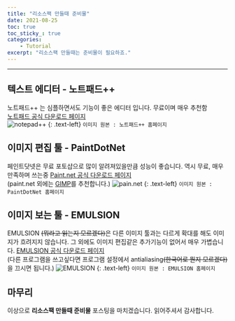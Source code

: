 ```yaml
---
title: "리소스팩 만들때 준비물"
date: 2021-08-25
toc: true
toc_sticky_: true
categories:
    - Tutorial
excerpt: "리소스팩 만들때는 준비물이 필요하죠."
---
```

***
## 텍스트 에디터 - 노트패드++
노트패드++ 는 심플하면서도 기능이 좋은 에디터 입니다.
무료이며 매우 추천함<br>
[노트패드 공식 다운로드 페이지](https://notepad-plus-plus.org/)<br>
![notepad++](https://user-images.githubusercontent.com/83404333/131980906-b7af938b-380c-4b05-920c-f3c2fc4df179.png)
{: .text-left}
`이미지 원본 : 노트패드++ 홈페이지`

## 이미지 편집 툴 - PaintDotNet
페인트닷넷은 무료 포토샵으로 많이 알려져있을만큼 성능이 좋습니다.
역시 무료, 매우 만족하며 쓰는중
[Paint.net 공식 다운로드 페이지](https://www.getpaint.net/)<br>
(paint.net 외에는 [GIMP](https://www.gimp.org/)를 추천합니다.)
![pain.net](https://user-images.githubusercontent.com/83404333/131980981-9acb6e9f-51c9-4f48-90ac-966cee6a969e.png)
{: .text-left}
`이미지 원본 : PaintDotNet 홈페이지`

## 이미지 보는 툴 - EMULSION
EMULSION ~~(뭐라고 읽는지 모르겠다)~~은 다른 이미지 툴과는 다르게 확대를 해도 이미지가 흐려지지 않습니다. 그 외에도 이미지 편집같은 추가기능이 없어서 매우 가볍습니다.
[EMULSION 공식 다운로드 페이지](https://arturkovacs.github.io/emulsion-website/)<br>
(다른 프로그램을 쓰고싶다면 프로그램 설정에서 antialiasing~~(한국어로 뭔지 모르겠다)~~을 끄시면 됩니다.)
![EMULSION](https://arturkovacs.github.io/emulsion-website/gif/animation.gif)
{: .text-left}
`이미지 원본 : EMULSION 홈페이지`


## 마무리
이상으로 **리소스팩 만들때 준비물** 포스팅을 마치겠습니다.
읽어주셔서 감사합니다.